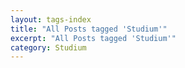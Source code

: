 ```yaml
---
layout: tags-index
title: "All Posts tagged 'Studium'"
excerpt: "All Posts tagged 'Studium'"
category: Studium
---
```

